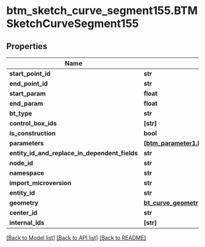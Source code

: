 # btm_sketch_curve_segment155.BTMSketchCurveSegment155

## Properties
Name | Type | Description | Notes
------------ | ------------- | ------------- | -------------
**start_point_id** | **str** |  | [optional] 
**end_point_id** | **str** |  | [optional] 
**start_param** | **float** |  | [optional] 
**end_param** | **float** |  | [optional] 
**bt_type** | **str** |  | [optional] 
**control_box_ids** | **[str]** |  | [optional] 
**is_construction** | **bool** |  | [optional] 
**parameters** | [**[btm_parameter1.BTMParameter1]**](BTMParameter1.md) |  | [optional] 
**entity_id_and_replace_in_dependent_fields** | **str** |  | [optional] 
**node_id** | **str** |  | [optional] 
**namespace** | **str** |  | [optional] 
**import_microversion** | **str** |  | [optional] 
**entity_id** | **str** |  | [optional] 
**geometry** | [**bt_curve_geometry114.BTCurveGeometry114**](BTCurveGeometry114.md) |  | [optional] 
**center_id** | **str** |  | [optional] 
**internal_ids** | **[str]** |  | [optional] 

[[Back to Model list]](../README.md#documentation-for-models) [[Back to API list]](../README.md#documentation-for-api-endpoints) [[Back to README]](../README.md)


